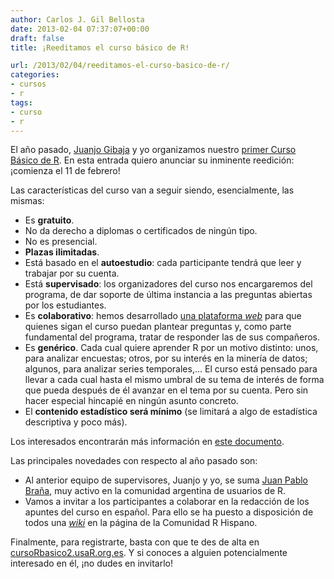 ```yaml
---
author: Carlos J. Gil Bellosta
date: 2013-02-04 07:37:07+00:00
draft: false
title: ¡Reeditamos el curso básico de R!

url: /2013/02/04/reeditamos-el-curso-basico-de-r/
categories:
- cursos
- r
tags:
- curso
- r
---
```


El año pasado, [Juanjo Gibaja](http://jjgibaja.net/) y yo organizamos nuestro [primer Curso Básico de R](http://www.datanalytics.com/2012/06/01/curso-de-r-gratuito-no-presencial/). En esta entrada quiero anunciar su inminente reedición: ¡comienza el 11 de febrero!

Las características del curso van a seguir siendo, esencialmente, las mismas:

* Es **gratuito**.
* No da derecho a diplomas o certificados de ningún tipo.
* No es presencial.
* **Plazas ilimitadas**.
* Está basado en el **autoestudio**: cada participante tendrá que leer y trabajar por su cuenta.
* Está **supervisado**: los organizadores del curso  nos encargaremos del programa, de dar soporte de última instancia a las preguntas abiertas por los estudiantes.
* Es **colaborativo**: hemos desarrollado [una plataforma _web_](http://cursorbasico2.usar.org.es/) para que quienes sigan el curso puedan plantear preguntas y, como parte fundamental del programa, tratar de responder las de sus compañeros.
* Es **genérico**. Cada cual quiere aprender R por un motivo distinto: unos, para analizar encuestas; otros, por su interés en la minería de datos; algunos, para analizar series temporales,... El curso está pensado para llevar a cada cual hasta el mismo umbral de su tema de interés de forma que pueda después de él avanzar en el tema por su cuenta. Pero sin hacer especial hincapié en ningún asunto concreto.
* El **contenido estadístico será mínimo** (se limitará a algo de estadística descriptiva y poco más).

Los interesados encontrarán más información en [este documento](https://docs.google.com/document/d/1UJgDM3tSZLwPKbtAS9XVaLlrKiFpUDhwvYXCznLI48w/edit?usp=sharing).

Las principales novedades con respecto al año pasado son:

* Al anterior equipo de supervisores, Juanjo y yo, se suma [Juan Pablo Braña](http://fractaltec.org/), muy activo en la comunidad argentina de usuarios de R.
* Vamos a invitar a los participantes a colaborar en la redacción de los apuntes del curso en español. Para ello se ha puesto a disposición de todos una [_wiki_](http://r-es.org/Curso+R+B%C3%A1sico) en la página de la Comunidad R Hispano.

Finalmente, para registrarte, basta con que te des de alta en [cursoRbasico2.usaR.org.es](http://cursorbasico2.usar.org.es/). Y si conoces a alguien potencialmente interesado en él, ¡no dudes en invitarlo!

